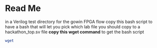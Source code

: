 # Read Me
in a Verilog test directory for the gowin FPGA flow copy this bash script to have a bash that will let you pick which lab file you should copy to a hackathon_top.sv file
**copy this wget command** to get the bash script
```bash
wget
```
